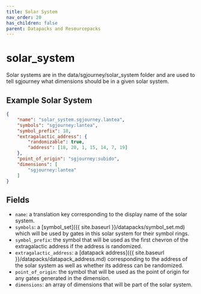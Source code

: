 ```yaml
---
title: Solar System
nav_order: 20
has_children: false
parent: Datapacks and Resourcepacks
---
```


# solar_system
Solar systems are in the data/sgjourney/solar_system folder and are used to tell
sgjourney what dimensions should be in a given solar system.
## Example Solar System
```json
{
    "name": "solar_system.sgjourney.lantea",
    "symbols": "sgjourney:lantea",
    "symbol_prefix": 18,
    "extragalactic_address": {
        "randomizable": true,
        "address": [18, 20, 1, 15, 14, 7, 19]
    },
    "point_of_origin": "sgjourney:subido",
    "dimensions": [
        "sgjourney:lantea"
    ]
}
```
## Fields
- `name`: a translation key corresponding to the display name of the solar system.
- `symbols`: a [symbol_set]({{ site.baseurl }}/datapacks/symbol_set.md) which will be used
by gates in this solar system for their symbol rings.
- `symbol_prefix`: the symbol that will be used as the first chevron of the 
extragalactic address if the address is randomized.
- `extragalactic_address`: a [datapack address]({{ site.baseurl }}/datapacks/datapack_address.md)
corresponding to the address of the solar system as well as whether its address 
can be randomized.
- `point_of_origin`: the symbol that will be used as the point of origin for any
gates generated in the dimension.
- `dimensions`: an array of dimensions that will be part of the solar system.